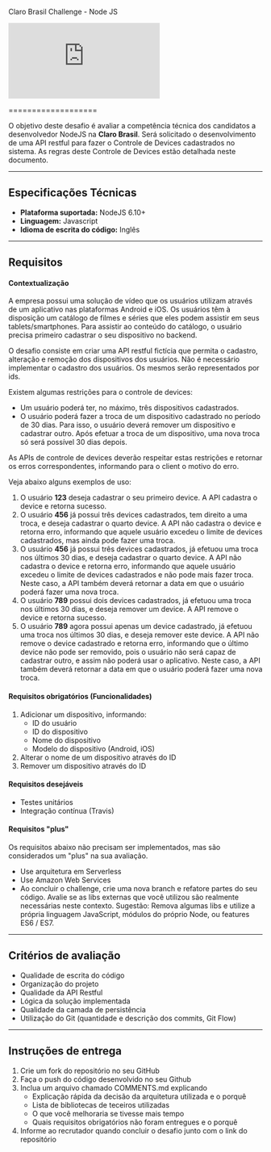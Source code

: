 Claro Brasil Challenge - Node JS

[![N|Solid](https://jobs.i-hunter.com/claro/views/logo.php)](https://www.claro.com.br/)

===================

O objetivo deste desafio é avaliar a competência técnica dos candidatos a desenvolvedor NodeJS na **Claro Brasil**. Será solicitado o desenvolvimento de uma API restful para fazer o Controle de Devices cadastrados no sistema. As regras deste Controle de Devices estão detalhada neste documento.

----------

Especificações Técnicas
-------------

- **Plataforma suportada:** NodeJS 6.10+
- **Linguagem:** Javascript
- **Idioma de escrita do código:** Inglês

----------

Requisitos
-------------

#### Contextualização

A empresa possui uma solução de vídeo que os usuários utilizam através de um aplicativo nas plataformas Android e iOS.
Os usuários têm à disposição um catálogo de filmes e séries que eles podem assistir em seus tablets/smartphones.
Para assistir ao conteúdo do catálogo, o usuário precisa primeiro cadastrar o seu dispositivo no backend.

O desafio consiste em criar uma API restful fictícia que permita o cadastro, alteração e remoção dos dispositivos dos usuários. Não é necessário implementar o cadastro dos usuários. Os mesmos serão representados por ids.

Existem algumas restrições para o controle de devices:
- Um usuário poderá ter, no máximo, três dispositivos cadastrados.
- O usuário poderá fazer a troca de um dispositivo cadastrado no período de 30 dias. Para isso, o usuário deverá remover um dispositivo e cadastrar outro. Após efetuar a troca de um dispositivo, uma nova troca só será possível 30 dias depois.

As APIs de controle de devices deverão respeitar estas restrições e retornar os erros correspondentes, informando para o client o motivo do erro.

Veja abaixo alguns exemplos de uso:
1. O usuário **123** deseja cadastrar o seu primeiro device. A API cadastra o device e retorna sucesso.
2. O usuário **456** já possui três devices cadastrados, tem direito a uma troca, e deseja cadastrar o quarto device. A API não cadastra o device e retorna erro, informando que aquele usuário excedeu o limite de devices cadastrados, mas ainda pode fazer uma troca.
3. O usuário **456** já possui três devices cadastrados, já efetuou uma troca nos últimos 30 dias, e deseja cadastrar o quarto device. A API não cadastra o device e retorna erro, informando que aquele usuário excedeu o limite de devices cadastrados e não pode mais fazer troca. Neste caso, a API também deverá retornar a data em que o usuário poderá fazer uma nova troca.
4. O usuário **789** possui dois devices cadastrados, já efetuou uma troca nos últimos 30 dias, e deseja remover um device. A API remove o device e retorna sucesso.
5. O usuário **789** agora possui apenas um device cadastrado, já efetuou uma troca nos últimos 30 dias, e deseja remover este device. A API não remove o device cadastrado e retorna erro, informando que o último device não pode ser removido, pois o usuário não será capaz de cadastrar outro, e assim não poderá usar o aplicativo. Neste caso, a API também deverá retornar a data em que o usuário poderá fazer uma nova troca.


#### Requisitos obrigatórios (Funcionalidades)

1. Adicionar um dispositivo, informando:
	- ID do usuário
	- ID do dispositivo
	- Nome do dispositivo
	- Modelo do dispositivo (Android, iOS)
2. Alterar o nome de um dispositivo através do ID
3. Remover um dispositivo através do ID


#### Requisitos desejáveis

 - Testes unitários
 - Integração contínua (Travis)


#### Requisitos "plus"

Os requisitos abaixo não precisam ser implementados, mas são considerados um "plus" na sua avaliação.

 - Use arquitetura em Serverless
 - Use Amazon Web Services
 - Ao concluir o challenge, crie uma nova branch e refatore partes do seu código. Avalie se as libs externas que você utilizou são realmente necessárias neste contexto. Sugestão: Remova algumas libs e utilize a própria linguagem JavaScript, módulos do próprio Node, ou features ES6 / ES7.


----------

Critérios de avaliação
-------------

 - Qualidade de escrita do código
 - Organização do projeto
 - Qualidade da API Restful
 - Lógica da solução implementada
 - Qualidade da camada de persistência
 - Utilização do Git (quantidade e descrição dos commits, Git Flow)

----------

Instruções de entrega
-------------

 1. Crie um fork do repositório no seu GitHub
 2. Faça o push do código desenvolvido no seu Github
 3. Inclua um arquivo chamado COMMENTS.md explicando
	 - Explicação rápida da decisão da arquitetura utilizada e o porquê
	 - Lista de bibliotecas de teceiros utilizadas
	 - O que você melhoraria se tivesse mais tempo
	 - Quais requisitos obrigatórios não foram entregues e o porquê
 4. Informe ao recrutador quando concluir o desafio junto com o link do repositório

